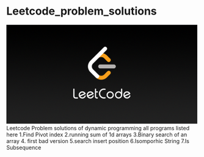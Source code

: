 # Leetcode_problem_solutions
![LeetCode](./LeetCode_Sharing.png)
Leetcode Problem solutions of dynamic programming 
all programs listed here
1.Find Pivot index
2.running sum of 1d arrays
3.Binary search of an array
4. first bad version
5.search insert position
6.Isomporhic String
7.Is Subsequence
